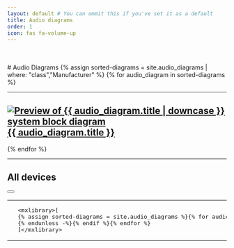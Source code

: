 ```yaml
---
layout: default # You can ommit this if you've set it as a default
title: Audio diagrams
order: 1
icon: fas fa-volume-up
---
```


<br />
<br />
# Audio Diagrams
{% assign sorted-diagrams = site.audio_diagrams | where: "class","Manufacturer" %}
{% for audio_diagram in sorted-diagrams %}
  <hr />
  <h2>
    <a href="{{ audio_diagram.url }}">
      <img src="{{ audio_diagram.picture }}" alt="Preview of {{ audio_diagram.title | downcase }} system block diagram"> {{ audio_diagram.title }}
    </a>
  </h2>
{% endfor %}

---
## All devices
  <div class="language-xml highlighter-rouge"><div class="code-header">
    <span data-label-text="XML"><i class="fas fa-code small"></i></span>
  <button aria-label="copy" data-title-succeed="Copied!" data-original-title="" title=""><i class="far fa-clipboard"></i></button></div><div class="highlight"><code><table class="rouge-table"><tbody><tr><td class="rouge-gutter gl"></td><td class="rouge-code">
    <pre>&lt;mxlibrary&gt;[
{% assign sorted-diagrams = site.audio_diagrams %}{% for audio_diagram in sorted-diagrams %}{% if audio_diagram.class != "Manufacturer" %}{{ audio_diagram.xml }}{% unless forloop.last %},
{% endunless -%}{% endif %}{% endfor %}
]&lt;/mxlibrary&gt;
</pre></td></tr></tbody></table></code></div></div>
